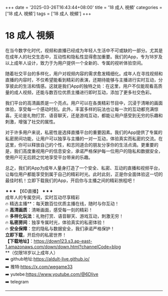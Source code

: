 +++
date = '2025-03-26T16:43:44+08:00'
title = '18 成人 視頻'
categories = ['18 成人 視頻']
tags = ['18 成人 視頻']
+++

# 18 成人 視頻

在当今数字化时代，视频和直播已经成为年轻人生活中不可或缺的一部分。尤其是在成年人的社交生态中，互动性和隐私性显得愈加重要。我们的App，专为18岁及以上成年人设计，致力于为用户提供一个全新的、专属的视听体验空间。

随着社交平台的多样化，用户对视频内容的需求愈发精细化。成年人在寻找视频和直播的内容时，不仅希望能看到精彩的表演，还期待能够与主播进行实时互动，分享彼此的生活和情感。这就是我们App的独特之处：在这里，用户不仅能观看高质量的成人视频，还能与数百位优质主播进行即时互动，添加了更多社交色彩。

我们平台的高清画质是一个亮点。用户可以在各类精彩节目中，沉浸于清晰的画面体验，享受每一个感动时刻。此外，丰富多样的玩法也让每一次的互动都充满惊喜。无论是礼物打赏、语音聊天，还是游戏互动，都能让用户感受到无穷的乐趣和刺激，增强了社交的属性。

对于许多用户来说，私密性是选择直播平台的重要因素。我们的App提供了专属的私密房间功能，让用户可以独享与主播的一对一互动，体验真实而私密的交流。在这里，你可以释放自己的个性，和志同道合的朋友分享你的生活点滴。更重要的是，我们高度重视用户的信息安全，承诺严格保护每一位用户的隐私和数据安全，使用户可无后顾之忧地享受平台带来的乐趣。

总之，我们的App为成年人量身打造了一个安全、私密、互动的直播和视频平台，让每位用户都能享受到属于自己的精彩时光。此时此刻，正是你全面体验这一切的最佳时机！立即下载我们的App，开启你与主播之间的精彩旅程吧！

✦✦✦ 【6D直播】 ✦✦✦  
成年人的专属空间，实时互动尽享精彩  
🔥 精选主播**：每天数百位优质主播在线，随时与你互动！  
🔥 **高清画质**：清晰画面，感受每一刻的精彩！  
🔥 **多样化玩法**：礼物打赏、语音聊天、游戏互动，刺激无穷！  
🔥 **私密房间**：独享专属时光，体验真实的私密体验！  
🔥 **安全保障**：您的隐私与数据安全，我们承诺严格保护！  
**立即下载**，开启你的私密世界！  
**【下载地址】**：https://down123.s3.ap-east-1.amazonaws.com/down/down.html?channelCode=blog  
**（仅限18岁以上成年人）  
➡️ github地址:https://aldult-live.github.io/  
➡️ 推特:https://x.com/wegame33  
➡️ yutebe:https://www.youtube.com/@6Dlive  
➡️ telegram

---
